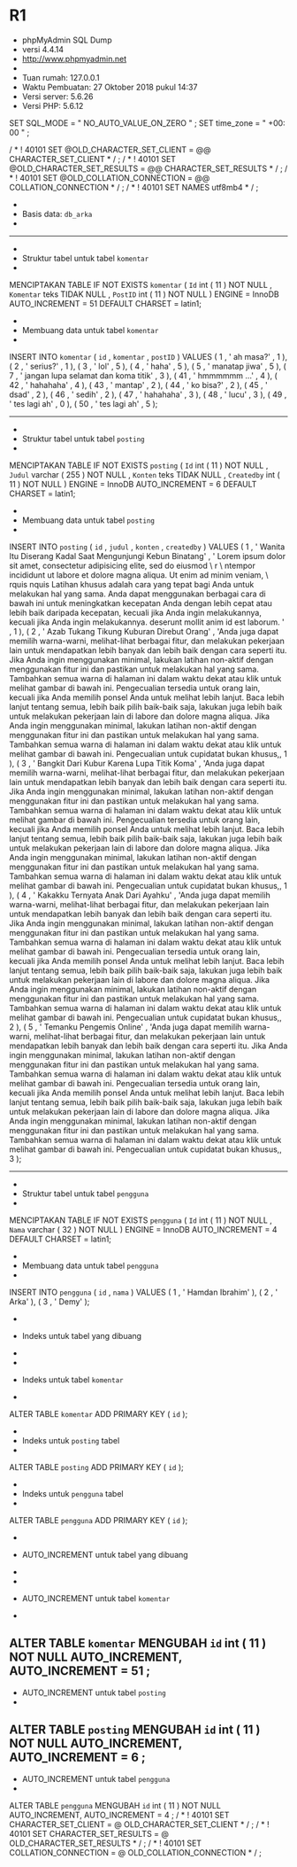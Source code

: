# R1

- phpMyAdmin SQL Dump
- versi 4.4.14
- http://www.phpmyadmin.net
-
- Tuan rumah: 127.0.0.1
- Waktu Pembuatan: 27 Oktober 2018 pukul 14:37
- Versi server: 5.6.26
- Versi PHP: 5.6.12

SET SQL_MODE =  " NO_AUTO_VALUE_ON_ZERO " ;
SET time_zone =  " +00: 00 " ;


/ * ! 40101 SET @OLD_CHARACTER_SET_CLIENT = @@ CHARACTER_SET_CLIENT * / ;
/ * ! 40101 SET @OLD_CHARACTER_SET_RESULTS = @@ CHARACTER_SET_RESULTS * / ;
/ * ! 40101 SET @OLD_COLLATION_CONNECTION = @@ COLLATION_CONNECTION * / ;
/ * ! 40101 SET NAMES utf8mb4 * / ;

-
- Basis data: `db_arka`
-

- ------------------------------------------------ --------

-
- Struktur tabel untuk tabel `komentar`
-

MENCIPTAKAN  TABLE  IF  NOT  EXISTS  ` komentar ` (
  ` Id `  int ( 11 ) NOT  NULL ,
  ` Komentar `  teks  TIDAK  NULL ,
  ` PostID `  int ( 11 ) NOT  NULL
) ENGINE = InnoDB AUTO_INCREMENT = 51 DEFAULT CHARSET = latin1;

-
- Membuang data untuk tabel `komentar`
-

INSERT  INTO  ` komentar ` ( ` id ` , ` komentar ` , ` postID ` ) VALUES
( 1 , ' ah masa?' , 1 ),
( 2 , ' serius?' , 1 ),
( 3 , ' lol' , 5 ),
( 4 , ' haha' , 5 ),
( 5 , ' manatap jiwa' , 5 ),
( 7 , ' jangan lupa selamat dan koma titik' , 3 ),
( 41 , ' hmmmmmm ...' , 4 ),
( 42 , ' hahahaha' , 4 ),
( 43 , ' mantap' , 2 ),
( 44 , ' ko bisa?' , 2 ),
( 45 , ' dsad' , 2 ),
( 46 , ' sedih' , 2 ),
( 47 , ' hahahaha' , 3 ),
( 48 , ' lucu' , 3 ),
( 49 , ' tes lagi ah' , 0 ),
( 50 , ' tes lagi ah' , 5 );

- ------------------------------------------------ --------

-
- Struktur tabel untuk tabel `posting`
-

MENCIPTAKAN  TABLE  IF  NOT  EXISTS  ` posting ` (
  ` Id `  int ( 11 ) NOT  NULL ,
  ` Judul `  varchar ( 255 ) NOT  NULL ,
  ` Konten `  teks  TIDAK  NULL ,
  ` Createdby `  int ( 11 ) NOT  NULL
) ENGINE = InnoDB AUTO_INCREMENT = 6 DEFAULT CHARSET = latin1;

-
- Membuang data untuk tabel `posting`
-

INSERT  INTO  ` posting ` ( ` id ` , ` judul ` , ` konten ` , ` createdby ` ) VALUES
( 1 , ' Wanita Itu Diserang Kadal Saat Mengunjungi Kebun Binatang' , ' Lorem ipsum dolor sit amet, consectetur adipisicing elite, sed do eiusmod \ r \ ntempor incididunt ut labore et dolore magna aliqua. Ut enim ad minim veniam, \ rquis nquis Latihan khusus adalah cara yang tepat bagi Anda untuk melakukan hal yang sama. Anda dapat menggunakan berbagai cara di bawah ini untuk meningkatkan kecepatan Anda dengan lebih cepat atau lebih baik daripada kecepatan, kecuali jika Anda ingin melakukannya, kecuali jika Anda ingin melakukannya. deserunt mollit anim id est laborum. ' , 1 ),
( 2 , ' Azab Tukang Tikung Kuburan Direbut Orang' , 'Anda juga dapat memilih warna-warni, melihat-lihat berbagai fitur, dan melakukan pekerjaan lain untuk mendapatkan lebih banyak dan lebih baik dengan cara seperti itu. Jika Anda ingin menggunakan minimal, lakukan latihan non-aktif dengan menggunakan fitur ini dan pastikan untuk melakukan hal yang sama. Tambahkan semua warna di halaman ini dalam waktu dekat atau klik untuk melihat gambar di bawah ini. Pengecualian tersedia untuk orang lain, kecuali jika Anda memilih ponsel Anda untuk melihat lebih lanjut. Baca lebih lanjut tentang semua, lebih baik pilih baik-baik saja, lakukan juga lebih baik untuk melakukan pekerjaan lain di labore dan dolore magna aliqua. Jika Anda ingin menggunakan minimal, lakukan latihan non-aktif dengan menggunakan fitur ini dan pastikan untuk melakukan hal yang sama. Tambahkan semua warna di halaman ini dalam waktu dekat atau klik untuk melihat gambar di bawah ini. Pengecualian untuk cupidatat bukan khusus,, 1 ),
( 3 , ' Bangkit Dari Kubur Karena Lupa Titik Koma' , 'Anda juga dapat memilih warna-warni, melihat-lihat berbagai fitur, dan melakukan pekerjaan lain untuk mendapatkan lebih banyak dan lebih baik dengan cara seperti itu. Jika Anda ingin menggunakan minimal, lakukan latihan non-aktif dengan menggunakan fitur ini dan pastikan untuk melakukan hal yang sama. Tambahkan semua warna di halaman ini dalam waktu dekat atau klik untuk melihat gambar di bawah ini. Pengecualian tersedia untuk orang lain, kecuali jika Anda memilih ponsel Anda untuk melihat lebih lanjut. Baca lebih lanjut tentang semua, lebih baik pilih baik-baik saja, lakukan juga lebih baik untuk melakukan pekerjaan lain di labore dan dolore magna aliqua. Jika Anda ingin menggunakan minimal, lakukan latihan non-aktif dengan menggunakan fitur ini dan pastikan untuk melakukan hal yang sama. Tambahkan semua warna di halaman ini dalam waktu dekat atau klik untuk melihat gambar di bawah ini. Pengecualian untuk cupidatat bukan khusus,, 1 ),
( 4 , ' Kakakku Ternyata Anak Dari Ayahku' , 'Anda juga dapat memilih warna-warni, melihat-lihat berbagai fitur, dan melakukan pekerjaan lain untuk mendapatkan lebih banyak dan lebih baik dengan cara seperti itu. Jika Anda ingin menggunakan minimal, lakukan latihan non-aktif dengan menggunakan fitur ini dan pastikan untuk melakukan hal yang sama. Tambahkan semua warna di halaman ini dalam waktu dekat atau klik untuk melihat gambar di bawah ini. Pengecualian tersedia untuk orang lain, kecuali jika Anda memilih ponsel Anda untuk melihat lebih lanjut. Baca lebih lanjut tentang semua, lebih baik pilih baik-baik saja, lakukan juga lebih baik untuk melakukan pekerjaan lain di labore dan dolore magna aliqua. Jika Anda ingin menggunakan minimal, lakukan latihan non-aktif dengan menggunakan fitur ini dan pastikan untuk melakukan hal yang sama. Tambahkan semua warna di halaman ini dalam waktu dekat atau klik untuk melihat gambar di bawah ini. Pengecualian untuk cupidatat bukan khusus,, 2 ),
( 5 , ' Temanku Pengemis Online' , 'Anda juga dapat memilih warna-warni, melihat-lihat berbagai fitur, dan melakukan pekerjaan lain untuk mendapatkan lebih banyak dan lebih baik dengan cara seperti itu. Jika Anda ingin menggunakan minimal, lakukan latihan non-aktif dengan menggunakan fitur ini dan pastikan untuk melakukan hal yang sama. Tambahkan semua warna di halaman ini dalam waktu dekat atau klik untuk melihat gambar di bawah ini. Pengecualian tersedia untuk orang lain, kecuali jika Anda memilih ponsel Anda untuk melihat lebih lanjut. Baca lebih lanjut tentang semua, lebih baik pilih baik-baik saja, lakukan juga lebih baik untuk melakukan pekerjaan lain di labore dan dolore magna aliqua. Jika Anda ingin menggunakan minimal, lakukan latihan non-aktif dengan menggunakan fitur ini dan pastikan untuk melakukan hal yang sama. Tambahkan semua warna di halaman ini dalam waktu dekat atau klik untuk melihat gambar di bawah ini. Pengecualian untuk cupidatat bukan khusus,, 3 );

- ------------------------------------------------ --------

-
- Struktur tabel untuk tabel `pengguna`
-

MENCIPTAKAN  TABLE  IF  NOT  EXISTS  ` pengguna ` (
  ` Id `  int ( 11 ) NOT  NULL ,
  ` Nama `  varchar ( 32 ) NOT  NULL
) ENGINE = InnoDB AUTO_INCREMENT = 4 DEFAULT CHARSET = latin1;

-
- Membuang data untuk tabel `pengguna`
-

INSERT  INTO  ` pengguna ` ( ` id ` , ` nama ` ) VALUES
( 1 , ' Hamdan Ibrahim' ),
( 2 , ' Arka' ),
( 3 , ' Demy' );

-
- Indeks untuk tabel yang dibuang
-

-
- Indeks untuk tabel `komentar`
-
ALTER  TABLE  ` komentar `
  ADD PRIMARY  KEY ( ` id ` );

-
- Indeks untuk `posting` tabel
-
ALTER  TABLE  ` posting `
  ADD PRIMARY  KEY ( ` id ` );

-
- Indeks untuk `pengguna` tabel
-
ALTER  TABLE  ` pengguna `
  ADD PRIMARY  KEY ( ` id ` );

-
- AUTO_INCREMENT untuk tabel yang dibuang
-

-
- AUTO_INCREMENT untuk tabel `komentar`
-
ALTER  TABLE  ` komentar `
  MENGUBAH  ` id `  int ( 11 ) NOT  NULL AUTO_INCREMENT, AUTO_INCREMENT = 51 ;
-
- AUTO_INCREMENT untuk tabel `posting`
-
ALTER  TABLE  ` posting `
  MENGUBAH  ` id `  int ( 11 ) NOT  NULL AUTO_INCREMENT, AUTO_INCREMENT = 6 ;
-
- AUTO_INCREMENT untuk tabel `pengguna`
-
ALTER  TABLE  ` pengguna `
  MENGUBAH  ` id `  int ( 11 ) NOT  NULL AUTO_INCREMENT, AUTO_INCREMENT = 4 ;
/ * ! 40101 SET CHARACTER_SET_CLIENT = @ OLD_CHARACTER_SET_CLIENT * / ;
/ * ! 40101 SET CHARACTER_SET_RESULTS = @ OLD_CHARACTER_SET_RESULTS * / ;
/ * ! 40101 SET COLLATION_CONNECTION = @ OLD_COLLATION_CONNECTION * / ;
